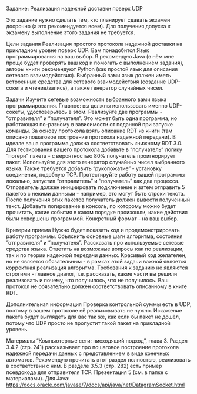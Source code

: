 Задание: Реализация надежной доставки поверх UDP

Это задание нужно сделать тем, кто планирует сдавать экзамен досрочно (а это рекомендуется всем). 
Для получения допуска к экзамену выполнение этого задания не требуется.

Цели задания
Реализация простого протокола надежной доставки на прикладном уровне поверх UDP. 
Вам понадобится
Язык программирования на ваш выбор. Я рекомендую Java (в нём мне проще будет проверять ваш код и помогать с выполнением задания), авторы книги рекомендуют Python (как простой язык для описания сетевого взаимодействия).
Выбранный вами язык должен иметь встроенные средства для сетевого взаимодействия (создание UDP-сокета и чтение/запись), а также генератор случайных чисел.

Задачи
Изучите сетевые возможности выбранного вами языка программирования. Главное: вы должны использовать именно UDP-сокеты, удостоверьтесь в этом.
Реализуйте две программы - “отправителя” и “получателя”. Это может быть одна программа, но работающая по-разному в зависимости от поданной при запуске команды.
За основу протокола взять описание RDT из книги (там описано пошаговое построение протокола надежной передачи). В идеале ваша программа должна соответствовать книжному RDT 3.0.
Для тестирования вашего протокола добавьте в “получатель” логику “потери” пакета - с вероятностью 80% получатель проигнорирует пакет. Используйте для этого генератор случайных чисел выбранного языка.
Также требуется добавить “рукопожатие” - установку соединения, подобную TCP.
Протестируйте работу вашей программы локально, запустив “отправитель” и “получатель” как два процесса. Отправитель должен инициировать подключение и затем отправить 5 пакетов с некими данными - например, это могут быть строки текста. После получения этих пакетов получатель должен вывести полученный текст.
Добавьте логирование в консоль, по которому можно будет прочитать, какие события в каком порядке произошли, какие действия были совершены программой. Конкретный формат - на ваш выбор.

Критерии приема
Нужно будет показать код и продемонстрировать работу программы. 
Объяснить основные шаги алгоритма, состояния “отправителя” и “получателя”.
Рассказать про используемые сетевые средства языка.
Ответить на возможные вопросы как по реализации, так и по теории надежной передачи данных.
Красивый код желателен, но не является обязательным - в рамках этой задачи важной является корректная реализация алгоритма.
Требования к заданию не являются строгими - главное диалог, т.е. рассказать, какие части вы решили реализовать и почему, что получилось, что не получилось. Ваш протокол не обязательно должен соответствовать описанному в книге RDT.

Дополнительная информация
Проверка контрольной суммы есть в UDP, поэтому в вашем протоколе её реализовывать не нужно. Искажение пакета будет выглядеть для вас так же, как если бы пакет не дошёл, потому что UDP просто не пропустит такой пакет на прикладной уровень.

Материалы
“Компьютерные сети: нисходящий подход”, глава 3.
Раздел 3.4.2 (стр. 241) рассказывает про пошаговое построение протокола надежной передачи данных с представлением в виде конечных автоматов. Рекомендую прочитать этот раздел полностью, реализовать в соответствии с ним.
В разделе 3.5.3 (стр. 282) есть пример псевдокода для отправителя TCP.
Презентация 5 (см. в папке с материалами).
Для Java: https://docs.oracle.com/javase/7/docs/api/java/net/DatagramSocket.html
